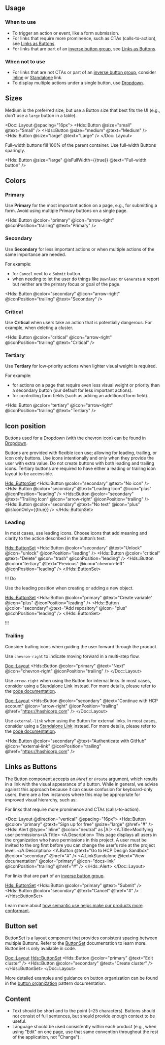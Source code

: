 ## Usage

### When to use

- To trigger an action or event, like a form submission.
- For links that require more prominence, such as CTAs (calls-to-action), see [Links as Buttons](/components/button#links-as-buttons).
- For links that are part of an [inverse button group](/patterns/button-organization#grouping), see [Links as Buttons](/components/button#links-as-buttons).

### When not to use

- For links that are not CTAs or part of an [inverse button group](/patterns/button-organization#grouping), consider [Inline](/components/link/inline) or [Standalone](/components/link/standalone) link.
- To display multiple actions under a single button, use [Dropdown](/components/dropdown).

## Sizes

Medium is the preferred size, but use a Button size that best fits the UI (e.g., don’t use a `large` button in a table).

<Doc::Layout @spacing="16px">
  <Hds::Button @size="small" @text="Small" />
  <Hds::Button @size="medium" @text="Medium" />
  <Hds::Button @size="large" @text="Large" />
</Doc::Layout>

Full-width buttons fill 100% of the parent container. Use full-width Buttons sparingly.

<Hds::Button @size="large" @isFullWidth={{true}} @text="Full-width button" />

## Colors

### Primary

Use **Primary** for the most important action on a page, e.g., for submitting a form. Avoid using multiple Primary buttons on a single page.

<Hds::Button @color="primary" @icon="arrow-right" @iconPosition="trailing" @text="Primary" />

### Secondary

Use **Secondary** for less important actions or when multiple actions of the same importance are needed.

For example:

- for `Cancel` next to a `Submit` button.
- when needing to let the user do things like `Download` or `Generate` a report but neither are the primary focus or goal of the page.

<Hds::Button @color="secondary" @icon="arrow-right" @iconPosition="trailing" @text="Secondary" />

### Critical

Use **Critical** when users take an action that is potentially dangerous. For example, when deleting a cluster.

<Hds::Button @color="critical" @icon="arrow-right" @iconPosition="trailing" @text="Critical" />

### Tertiary

Use **Tertiary** for low-priority actions when lighter visual weight is required.

For example:

- for actions on a page that require even less visual weight or priority than a secondary button (our default for less important actions).
- for controlling form fields (such as adding an additional form field).

<Hds::Button @color="tertiary" @icon="arrow-right" @iconPosition="trailing" @text="Tertiary" />

## Icon position

Buttons used for a Dropdown (with the chevron icon) can be found in [Dropdown](/components/dropdown).

Buttons are provided with flexible icon use; allowing for leading, trailing, or icon only buttons. Use icons intentionally and only when they provide the user with extra value. Do not create buttons with both leading and trailing icons. Tertiary buttons are required to have either a leading or trailing icon layout to be accessible.

<Hds::ButtonSet>
  <Hds::Button @color="secondary" @text="No icon" />
  <Hds::Button @color="secondary" @text="Leading Icon" @icon="plus" @iconPosition="leading" />
  <Hds::Button @color="secondary" @text="Trailing Icon" @icon="arrow-right" @iconPosition="trailing" />
  <Hds::Button @color="secondary" @text="No text" @icon="plus" @isIconOnly={{true}} />
</Hds::ButtonSet>

### Leading

In most cases, use leading icons. Choose icons that add meaning and clarity to the action described in the button’s text.

<Hds::ButtonSet>
  <Hds::Button @color="secondary" @text="Unlock" @icon="unlock" @iconPosition="leading" />
  <Hds::Button @color="critical" @text="Delete" @icon="trash" @iconPosition="leading" />
  <Hds::Button @color="tertiary" @text="Previous" @icon="chevron-left" @iconPosition="leading" />
</Hds::ButtonSet>

!!! Do

Use the leading position when creating or adding a new object.

<Hds::ButtonSet>
  <Hds::Button @color="primary" @text="Create variable" @icon="plus" @iconPosition="leading" />
  <Hds::Button @color="secondary" @text="Add repository" @icon="plus" @iconPosition="leading" />
</Hds::ButtonSet>

!!!

### Trailing

Consider trailing icons when guiding the user forward through the product.

Use `chevron-right` to indicate moving forward in a multi-step flow.

<Doc::Layout>
  <Hds::Button @color="primary" @text="Next" @icon="chevron-right" @iconPosition="trailing" />
</Doc::Layout>

Use `arrow-right` when using the Button for internal links. In most cases, consider using a [Standalone Link](/components/link/standalone) instead. For more details, please refer to the [code documentation](/components/button?tab=code#links).

<Doc::Layout>
  <Hds::Button @color="secondary" @text="Continue with HCP account" @icon="arrow-right" @iconPosition="trailing" @href="https://hashicorp.com" />
</Doc::Layout>

Use `external-link` when using the Button for external links. In most cases, consider using a [Standalone Link](/components/link/standalone) instead. For more details, please refer to the [code documentation](/components/button?tab=code#links).

<Hds::Button @color="secondary" @text="Authenticate with GitHub" @icon="external-link" @iconPosition="trailing" @href="https://hashicorp.com" />

## Links as Buttons

The Button component accepts an `@href` or `@route` argument, which results in a link with the visual appearance of a button. While in general, we advise against this approach because it can cause confusion for keyboard-only users, there are a few instances where this may be appropriate for improved visual hierarchy, such as:

For links that require more prominence and CTAs (calls-to-action).

<Doc::Layout @direction="vertical" @spacing="16px">
  <Hds::Button @color="primary" @text="Sign up for free" @size="large" @href="#" />
  <Hds::Alert @type="inline" @color="neutral" as |A|>
    <A.Title>Modifying user permissions</A.Title>
    <A.Description>
      This page displays all users in the organization who have permissions in this project. A user must be invited to the org first before you can change the user’s role at the project level.
    </A.Description>
    <A.Button @text="Go to HCP Design Sandbox" @color="secondary" @href="#" />
    <A.LinkStandalone @text="View documentation" @color="primary" @icon="docs-link" @iconPosition="trailing" @href="#" />
  </Hds::Alert>
</Doc::Layout>

For links that are part of an [inverse button group](/patterns/button-organization#grouping).

<Hds::ButtonSet>
  <Hds::Button @color="primary" @text="Submit" />
  <Hds::Button @color="secondary" @text="Cancel" @href="#" />
</Hds::ButtonSet>

Learn more about [how semantic use helps make our products more conformant](/components/button?tab=accessibility#button-vs-link).

## Button set

ButtonSet is a layout component that provides consistent spacing between multiple Buttons. Refer to the [ButtonSet](/components/button-set) documentation to learn more. ButtonSet is only available in code.

<Doc::Layout>
  <Hds::ButtonSet>
    <Hds::Button @color="primary" @text="Edit cluster" />
    <Hds::Button @color="secondary" @text="Create cluster" />
  </Hds::ButtonSet>
</Doc::Layout>

More detailed examples and guidance on button organization can be found in the [button organization](/patterns/button-organization) pattern documentation.

## Content

- Text should be short and to the point (~25 characters). Buttons should not consist of full sentences, but should provide enough context to be useful.
- Language should be used consistently within each product (e.g., when using "Edit" on one page, use that same convention throughout the rest of the application, not "Change").
